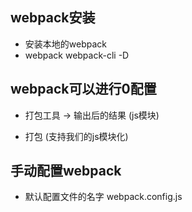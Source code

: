 ## webpack安装
- 安装本地的webpack
- webpack webpack-cli -D

## webpack可以进行0配置
- 打包工具 -> 输出后的结果 (js模块)

- 打包 (支持我们的js模块化)

## 手动配置webpack
- 默认配置文件的名字 webpack.config.js
